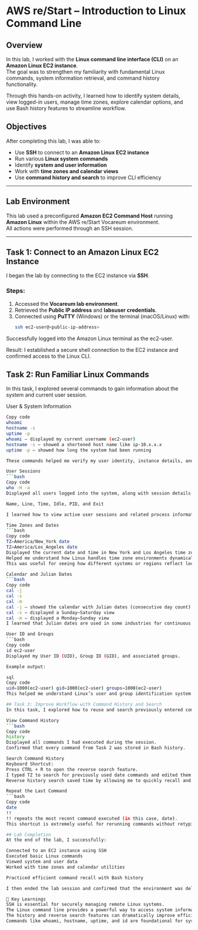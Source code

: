 # AWS re/Start – Introduction to Linux Command Line

## Overview
In this lab, I worked with the **Linux command line interface (CLI)** on an **Amazon Linux EC2 instance**.  
The goal was to strengthen my familiarity with fundamental Linux commands, system information retrieval, and command history functionality.  

Through this hands-on activity, I learned how to identify system details, view logged-in users, manage time zones, explore calendar options, and use Bash history features to streamline workflow.


## Objectives
After completing this lab, I was able to:

- Use **SSH** to connect to an **Amazon Linux EC2 instance**
- Run various **Linux system commands**
- Identify **system and user information**
- Work with **time zones and calendar views**
- Use **command history and search** to improve CLI efficiency

---

## Lab Environment
This lab used a preconfigured **Amazon EC2 Command Host** running **Amazon Linux** within the AWS re/Start Vocareum environment.  
All actions were performed through an SSH session.

---

## Task 1: Connect to an Amazon Linux EC2 Instance
I began the lab by connecting to the EC2 instance via **SSH**.

### Steps:
1. Accessed the **Vocareum lab environment**.  
2. Retrieved the **Public IP address** and **labsuser credentials**.  
3. Connected using **PuTTY** (Windows) or the terminal (macOS/Linux) with:
   ```bash
   ssh ec2-user@<public-ip-address>
Successfully logged into the Amazon Linux terminal as the ec2-user.

 Result: I established a secure shell connection to the EC2 instance and confirmed access to the Linux CLI.

## Task 2: Run Familiar Linux Commands
In this task, I explored several commands to gain information about the system and current user session.

  User & System Information
   ```bash
Copy code
whoami
hostname -s
uptime -p
whoami — displayed my current username (ec2-user)
hostname -s — showed a shortened host name like ip-10.x.x.x
uptime -p — showed how long the system had been running

These commands helped me verify my user identity, instance details, and uptime information.

User Sessions
   ```bash
Copy code
who -H -a
Displayed all users logged into the system, along with session details such as:

Name, Line, Time, Idle, PID, and Exit

I learned how to view active user sessions and related process information.

Time Zones and Dates
   ```bash
Copy code
TZ=America/New_York date
TZ=America/Los_Angeles date
Displayed the current date and time in New York and Los Angeles time zones.
Helped me understand how Linux handles time zone environments dynamically.
This was useful for seeing how different systems or regions reflect local times.

Calendar and Julian Dates
   ```bash
Copy code
cal -j
cal -s
cal -m
cal -j — showed the calendar with Julian dates (consecutive day count)
cal -s — displayed a Sunday–Saturday view
cal -m — displayed a Monday–Sunday view
I learned that Julian dates are used in some industries for continuous day tracking.

User ID and Groups
   ```bash
Copy code
id ec2-user
Displayed my User ID (UID), Group ID (GID), and associated groups.

Example output:

sql
Copy code
uid=1000(ec2-user) gid=1000(ec2-user) groups=1000(ec2-user)
This helped me understand Linux’s user and group identification system.

## Task 3: Improve Workflow with Command History and Search
In this task, I explored how to reuse and search previously entered commands efficiently.

View Command History
   ```bash
Copy code
history
Displayed all commands I had executed during the session.
Confirmed that every command from Task 2 was stored in Bash history.

Search Command History
Keyboard Shortcut:
Press CTRL + R to open the reverse search feature.
I typed TZ to search for previously used date commands and edited them inline using arrow keys and Tab for autocomplete.
Reverse history search saved time by allowing me to quickly recall and reuse old commands.

Repeat the Last Command
   ```bash
Copy code
date
!!
!! repeats the most recent command executed (in this case, date).
This shortcut is extremely useful for rerunning commands without retyping them.

## Lab Completion
At the end of the lab, I successfully:

Connected to an EC2 instance using SSH
Executed basic Linux commands
Viewed system and user data
Worked with time zones and calendar utilities

Practiced efficient command recall with Bash history

I then ended the lab session and confirmed that the environment was deleted automatically.

🧠 Key Learnings
SSH is essential for securely managing remote Linux systems.
The Linux command line provides a powerful way to access system information.
The history and reverse search features can dramatically improve efficiency.
Commands like whoami, hostname, uptime, and id are foundational for system administration.
